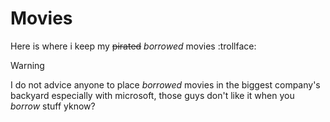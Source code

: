 # Movies
Here is where i keep my ~~pirated~~ *borrowed* movies :trollface:
> [!WARNING]
> I do not advice anyone to place *borrowed* movies in the biggest company's backyard
> especially with microsoft, those guys don't like it when you *borrow* stuff yknow?

